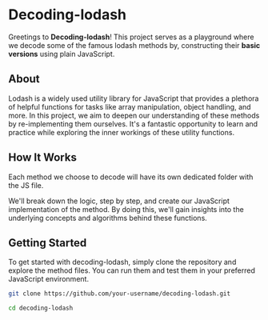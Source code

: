 
# Decoding-lodash

Greetings to **Decoding-lodash**! This project serves as a playground where we decode some of the famous lodash methods by, constructing their **basic versions** using plain JavaScript.

## About

Lodash is a widely used utility library for JavaScript that provides a plethora of helpful functions for tasks like array manipulation, object handling, and more. In this project, we aim to deepen our understanding of these methods by re-implementing them ourselves. It's a fantastic opportunity to learn and practice while exploring the inner workings of these utility functions.

## How It Works

Each method we choose to decode will have its own dedicated folder with the JS file.

We'll break down the logic, step by step, and create our JavaScript implementation of the method. By doing this, we'll gain insights into the underlying concepts and algorithms behind these functions.


## Getting Started

To get started with decoding-lodash, simply clone the repository and explore the method files. You can run them and test them in your preferred JavaScript environment.

```bash
git clone https://github.com/your-username/decoding-lodash.git

cd decoding-lodash
```

